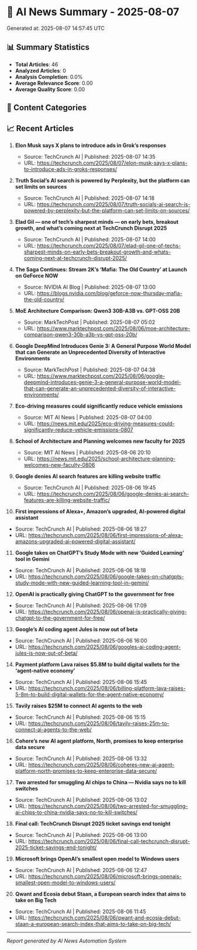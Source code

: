 # 🤖 AI News Summary - 2025-08-07

Generated at: 2025-08-07 14:57:45 UTC

## 📊 Summary Statistics
- **Total Articles**: 46
- **Analyzed Articles**: 0
- **Analysis Completion**: 0.0%
- **Average Relevance Score**: 0.00
- **Average Quality Score**: 0.00

## 📂 Content Categories

## 📈 Recent Articles

1. **Elon Musk says X plans to introduce ads in Grok’s responses**
   - Source: TechCrunch AI | Published: 2025-08-07 14:35
   - URL: https://techcrunch.com/2025/08/07/elon-musk-says-x-plans-to-introduce-ads-in-groks-responses/

2. **Truth Social’s AI search is powered by Perplexity, but the platform can set limits on sources**
   - Source: TechCrunch AI | Published: 2025-08-07 14:18
   - URL: https://techcrunch.com/2025/08/07/truth-socials-ai-search-is-powered-by-perplexity-but-the-platform-can-set-limits-on-sources/

3. **Elad Gil — one of tech’s sharpest minds — on early bets, breakout growth, and what’s coming next at TechCrunch Disrupt 2025**
   - Source: TechCrunch AI | Published: 2025-08-07 14:00
   - URL: https://techcrunch.com/2025/08/07/elad-gil-one-of-techs-sharpest-minds-on-early-bets-breakout-growth-and-whats-coming-next-at-techcrunch-disrupt-2025/

4. **The Saga Continues: Stream 2K’s ‘Mafia: The Old Country’ at Launch on GeForce NOW**
   - Source: NVIDIA AI Blog | Published: 2025-08-07 13:00
   - URL: https://blogs.nvidia.com/blog/geforce-now-thursday-mafia-the-old-country/

5. **MoE Architecture Comparison: Qwen3 30B-A3B vs. GPT-OSS 20B**
   - Source: MarkTechPost | Published: 2025-08-07 05:02
   - URL: https://www.marktechpost.com/2025/08/06/moe-architecture-comparison-qwen3-30b-a3b-vs-gpt-oss-20b/

6. **Google DeepMind Introduces Genie 3: A General Purpose World Model that can Generate an Unprecedented Diversity of Interactive Environments**
   - Source: MarkTechPost | Published: 2025-08-07 04:38
   - URL: https://www.marktechpost.com/2025/08/06/google-deepmind-introduces-genie-3-a-general-purpose-world-model-that-can-generate-an-unprecedented-diversity-of-interactive-environments/

7. **Eco-driving measures could significantly reduce vehicle emissions**
   - Source: MIT AI News | Published: 2025-08-07 04:00
   - URL: https://news.mit.edu/2025/eco-driving-measures-could-significantly-reduce-vehicle-emissions-0807

8. **School of Architecture and Planning welcomes new faculty for 2025**
   - Source: MIT AI News | Published: 2025-08-06 20:10
   - URL: https://news.mit.edu/2025/school-architecture-planning-welcomes-new-faculty-0806

9. **Google denies AI search features are killing website traffic**
   - Source: TechCrunch AI | Published: 2025-08-06 19:45
   - URL: https://techcrunch.com/2025/08/06/google-denies-ai-search-features-are-killing-website-traffic/

10. **First impressions of Alexa+, Amazon’s upgraded, AI-powered digital assistant**
   - Source: TechCrunch AI | Published: 2025-08-06 18:27
   - URL: https://techcrunch.com/2025/08/06/first-impressions-of-alexa-amazons-upgraded-ai-powered-digital-assistant/

11. **Google takes on ChatGPT’s Study Mode with new ‘Guided Learning’ tool in Gemini**
   - Source: TechCrunch AI | Published: 2025-08-06 18:18
   - URL: https://techcrunch.com/2025/08/06/google-takes-on-chatgpts-study-mode-with-new-guided-learning-tool-in-gemini/

12. **OpenAI is practically giving ChatGPT to the government for free**
   - Source: TechCrunch AI | Published: 2025-08-06 17:09
   - URL: https://techcrunch.com/2025/08/06/openai-is-practically-giving-chatgpt-to-the-government-for-free/

13. **Google’s AI coding agent Jules is now out of beta**
   - Source: TechCrunch AI | Published: 2025-08-06 16:00
   - URL: https://techcrunch.com/2025/08/06/googles-ai-coding-agent-jules-is-now-out-of-beta/

14. **Payment platform Lava raises $5.8M to build digital wallets for the ‘agent-native economy’**
   - Source: TechCrunch AI | Published: 2025-08-06 15:45
   - URL: https://techcrunch.com/2025/08/06/billing-platform-lava-raises-5-8m-to-build-digital-wallets-for-the-agent-native-economy/

15. **Tavily raises $25M to connect AI agents to the web**
   - Source: TechCrunch AI | Published: 2025-08-06 15:15
   - URL: https://techcrunch.com/2025/08/06/tavily-raises-25m-to-connect-ai-agents-to-the-web/

16. **Cohere’s new AI agent platform, North, promises to keep enterprise data secure**
   - Source: TechCrunch AI | Published: 2025-08-06 13:32
   - URL: https://techcrunch.com/2025/08/06/coheres-new-ai-agent-platform-north-promises-to-keep-enterprise-data-secure/

17. **Two arrested for smuggling AI chips to China — Nvidia says no to kill switches**
   - Source: TechCrunch AI | Published: 2025-08-06 13:02
   - URL: https://techcrunch.com/2025/08/06/two-arrested-for-smuggling-ai-chips-to-china-nvidia-says-no-to-kill-switches/

18. **Final call: TechCrunch Disrupt 2025 ticket savings end tonight**
   - Source: TechCrunch AI | Published: 2025-08-06 13:00
   - URL: https://techcrunch.com/2025/08/06/final-call-techcrunch-disrupt-2025-ticket-savings-end-tonight/

19. **Microsoft brings OpenAI’s smallest open model to Windows users**
   - Source: TechCrunch AI | Published: 2025-08-06 12:47
   - URL: https://techcrunch.com/2025/08/06/microsoft-brings-openais-smallest-open-model-to-windows-users/

20. **Qwant and Ecosia debut Staan, a European search index that aims to take on Big Tech**
   - Source: TechCrunch AI | Published: 2025-08-06 11:45
   - URL: https://techcrunch.com/2025/08/06/qwant-and-ecosia-debut-staan-a-european-search-index-that-aims-to-take-on-big-tech/


---
*Report generated by AI News Automation System*
